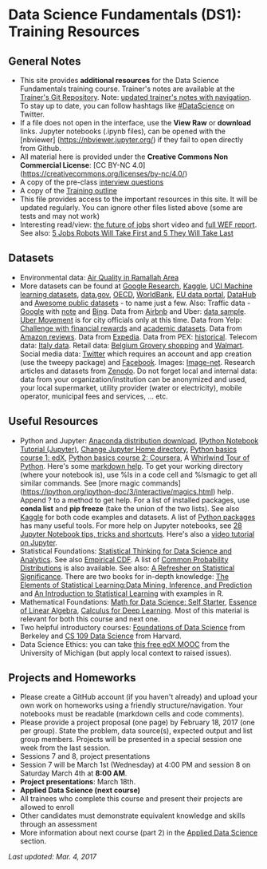 # Data Science Fundamentals (DS1): Training Resources
## General Notes
 * This site provides __additional resources__ for the Data Science Fundamentals training course. Trainer's notes are available at the [Trainer's Git Repository](https://github.com/Abdel-Razzak/Data-Science-Fundamentals). Note: [updated trainer's notes with navigation](https://github.com/Abdel-Razzak/DSF). To stay up to date, you can follow hashtags like [#DataScience]( https://twitter.com/search?q=%23DataScience) on Twitter.
 * If a file does not open in the interface, use the __View Raw__ or __download__ links. Jupyter notebooks (.ipynb files), can be opened with the [nbviewer] (https://nbviewer.jupyter.org/) if they fail to open directly from Github.
 * All material here is provided under the __Creative Commons Non Commercial License__: [CC BY-NC 4.0] (https://creativecommons.org/licenses/by-nc/4.0/)
 * A copy of the pre-class [interview questions](ds-interview-pre-class.docx)
 * A copy of the [Training outline](DataScience1Outline.pdf)
 * This file provides access to the important resources in this site. It will be updated regularly. You can ignore other files listed above (some are tests and may not work)
 * Interesting read/view: [the future of jobs](https://www.youtube.com/watch?v=zyjoayAwDb8) short video and [full WEF report](http://reports.weforum.org/future-of-jobs-2016/). See also: [5 Jobs Robots Will Take First and 5 They Will Take Last](https://twitter.com/akhooli/status/838691125732986881)

## Datasets
 * Environmental data: [Air Quality in Ramallah Area](data/)
 * More datasets can be found at [Google Research](https://research.google.com/research-outreach.html#/research-outreach/research-datasets), [Kaggle](https://www.kaggle.com/), [UCI Machine learning datasets](https://archive.ics.uci.edu/ml/datasets.html), [data.gov](https://catalog.data.gov/dataset), [OECD](https://data.oecd.org/), [WorldBank](http://data.worldbank.org/), [EU data portal](https://www.europeandataportal.eu/), [DataHub](https://datahub.io/dataset) and [Awesome public datasets](https://github.com/caesar0301/awesome-public-datasets) - to name just a few. 
 Also: Traffic data - [Google](https://developers.google.com/maps/documentation/javascript/examples/layer-traffic) with [note](http://stackoverflow.com/questions/4600656/access-googles-traffic-data-through-a-web-service) and [Bing](https://msdn.microsoft.com/en-us/library/hh441725). Data from [Airbnb](http://insideairbnb.com/get-the-data.html) and Uber: [data sample](https://github.com/fivethirtyeight/uber-tlc-foil-response). [Uber Movement](https://movement.uber.com/cities) is for city officials only at this time. Data from Yelp: [Challenge with financial rewards](https://www.yelp.com/dataset_challenge) and [academic datasets](https://github.com/Yelp/dataset-examples). Data from [Amazon reviews](http://jmcauley.ucsd.edu/data/amazon/). Data from [Expedia](https://www.programmableweb.com/api/expedia). Data from PEX: [historical](https://www.pex.ps/PSEWEBSITE/English/ListedCompanies.aspx?Tabindex=1). Telecom data: [Italy data](http://aris.me/contents/teaching/data-mining-2015/project/BigDataChallengeData.html). Retail data: [Belgium Grovery shopping](http://recsyswiki.com/wiki/Grocery_shopping_datasets) and [Walmart](https://www.kaggle.com/c/walmart-recruiting-store-sales-forecasting/data). Social media data: [Twitter](https://apps.twitter.com/) which requires an account and app creation (use the tweepy package) and [Facebook](https://developers.facebook.com/docs/graph-api). Images: [Image-net](http://www.image-net.org/). Research articles and datasets from [Zenodo](https://zenodo.org/). Do not forget local and internal data: data from your organization/institution can be anonymized and used, your local supermarket, utility provider (water or electricity), mobile operator, municipal fees and services, ... etc.
 
## Useful Resources
 * Python and Jupyter: [Anaconda distribution download](https://www.continuum.io/downloads),  [IPython Notebook Tutorial (Jupyter)](https://plot.ly/python/ipython-notebook-tutorial/), [Change Jupyter Home directory](https://wolfscie.wordpress.com/2016/04/01/home-directory-in-jupyter/), [Python basics course 1: edX](https://www.edx.org/course/introduction-python-data-science-microsoft-dat208x-3), [Python basics course 2: Coursera](https://www.coursera.org/learn/python-data-analysis/), A [Whirlwind Tour of Python](https://github.com/jakevdp/WhirlwindTourOfPython). Here's some [markdown help](https://guides.github.com/features/mastering-markdown/). To get your working directory (where your notebook is), use %ls in a code cell and %lsmagic to get all similar commands. See [more magic commands] (https://ipython.org/ipython-doc/3/interactive/magics.html) help. Append ? to a method to get help. For a list of installed packages, use __conda list__ and __pip freeze__ (take the union of the two lists). See also [Kaggle](https://www.kaggle.com/) for both code examples and datasets. A list of [Python packages](https://pypi.python.org/pypi) has many useful tools. For more help on Jupyter notebooks, see [28 Jupyter Notebook tips, tricks and shortcuts](https://www.dataquest.io/blog/jupyter-notebook-tips-tricks-shortcuts/). Here's also a [video tutorial on Jupyter](https://www.youtube.com/watch?v=HW29067qVWk).
 * Statistical Foundations: [Statistical Thinking for Data Science and Analytics](https://www.edx.org/course/statistical-thinking-data-science-columbiax-ds101x-0). See also [Empirical CDF](https://onlinecourses.science.psu.edu/stat464/node/84). A list of [Common Probability Distributions](http://blog.cloudera.com/blog/2015/12/common-probability-distributions-the-data-scientists-crib-sheet/) is also available. See also: [A Refresher on Statistical Significance](https://hbr.org/2016/02/a-refresher-on-statistical-significance). There are two books for in-depth knowledge: [The Elements of Statistical Learning:Data Mining, Inference,  and Prediction](http://statweb.stanford.edu/~tibs/ElemStatLearn/) and [An Introduction to Statistical Learning](http://www-bcf.usc.edu/~gareth/ISL/) with examples in R.
 * Mathematical Foundations: [Math for Data Science: Self Starter](https://elitedatascience.com/learn-math-for-data-science), [Essence of Linear Algebra](http://www.3blue1brown.com/essence-of-linear-algebra/), [Calculus for Deep Learning](http://wiki.fast.ai/index.php/Calculus_for_Deep_Learning). Most of this material is relevant for both this course and next one.
 * Two helpful introductory courses: [Foundations of Data Science](https://data-8.appspot.com/sp16/course) from Berkeley and [CS 109 Data Science](http://cs109.github.io/2015/) from Harvard.
 * Data Science Ethics: you can take [this free edX MOOC](https://www.edx.org/course/data-science-ethics-michiganx-ds101x-1) from the University of Michigan (but apply local context to raised issues).
## Projects and Homeworks
 * Please create a GitHub account (if you haven't already) and upload your own work on homeworks using a friendly structure/navigation. Your notebooks must be readable (markdown cells and code comments).
 * Please provide a project proposal (one page) by February 18, 2017 (one per group). State the problem, data source(s), expected output and list group members. Projects will be presented in a special session one week from the last session.
* Sessions 7 and 8, project presentations
 * Session 7 will be March 1st (Wednesday) at 4:00 PM and session 8 on Saturday March 4th at __8:00 AM__.
 * __Project presentations__: March 18th.
* __Applied Data Science (next course)__
 * All trainees who complete this course and present their projects are allowed to enroll
 * Other candidates must demonstrate equivalent knowledge and skills through an assessment
 * More information about next course (part 2) in the [Applied Data Science](../../../ds2/) section.
 
*Last updated: Mar. 4, 2017*
